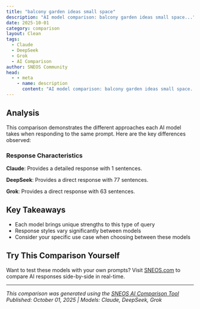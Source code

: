 ```yaml
---
title: "balcony garden ideas small space"
description: "AI model comparison: balcony garden ideas small space..."
date: 2025-10-01
category: comparison
layout: Clean
tags:
  - Claude
  - DeepSeek
  - Grok
  - AI Comparison
author: SNEOS Community
head:
  - - meta
    - name: description
      content: "AI model comparison: balcony garden ideas small space..."
---
```


<ChatComparison
  title="balcony garden ideas small space"
  prompt="balcony garden ideas small space"
  :responses='{
    "Claude": "Here are creative ideas to maximize your small balcony garden:\n\n## **Vertical Growing Solutions**\n- **Wall planters** and pocket gardens\n- **Hanging baskets** at different heights\n- **Ladder shelves** or tiered plant stands\n- **Trellises** for climbing plants like beans, peas, or morning glories\n- **Rail planters** that hook onto balcony railings\n\n## **Space-Efficient Containers**\n- **Stackable planters** for herbs and small vegetables\n- **Window boxes** along the railing\n- **Corner planters** to utilize awkward spaces\n- **Rolling carts** you can move for optimal sun exposure\n\n## **Best Plants for Small Balconies**\n**Edibles:**\n- Cherry tomatoes, lettuce, herbs (basil, mint, parsley)\n- Strawberries, peppers, microgreens\n\n**Flowers:**\n- Petunias, marigolds, nasturtiums\n- Succulents for low maintenance\n\n**Foliage:**\n- Small ferns, pothos, snake plants\n\n## **Design Tips**\n- Use **mirrors** to create illusion of space\n- Choose a **cohesive color scheme** for pots\n- Add **string lights** for ambiance\n- Include a **small seating area** with folding furniture\n- Use **lightweight containers** to avoid weight issues\n\n## **Practical Considerations**\n- Check weight limits and building rules\n- Ensure proper drainage\n- Consider wind exposure when selecting plants\n- Install shade cloth if needed\n\nWould you like specific advice based on your balcony\u0027s size, sunlight, or climate?",
    "DeepSeek": "Of course! Creating a balcony garden is a fantastic way to enjoy greenery, grow your own food, and create a personal oasis, even in the smallest of spaces. The key is to think vertically, be creative with containers, and choose the right plants.\n\nHere is a comprehensive guide to small balcony garden ideas, from foundational concepts to specific inspirations.\n\n### Part 1: Core Principles for a Small Balcony Garden\n\nBefore you buy a single plant, keep these three principles in mind:\n\n1.  **Go Vertical:** This is the #1 rule for small spaces. Use your walls and railings instead of just the floor.\n2.  **Choose the Right Containers:** Lightweight, stackable, and multi-functional pots are your best friends.\n3.  **Know Your Conditions:** Pay attention to sun and wind.\n    *   **Sun:** How many hours of direct sun does your balcony get? (Full sun = 6\u002B hours, Partial sun = 3-6, Shade = \u003C3 hours).\n    *   **Wind:** Is it a windy spot? This can dry out plants quickly and damage delicate stems.\n\n---\n\n### Part 2: Space-Smart Ideas \u0026 Setups\n\n#### 1. Vertical Gardening Systems\n*   **Trellis \u0026 Climbers:** Attach a trellis (wood, metal, or even a string grid) to a wall and grow climbing plants like peas, beans, cucumbers, morning glories, or clematis.\n*   **Wall Planters/Pockets:** Use fabric pocket planters, mounted wooden crates, or a series of wall pots to create a living wall. Perfect for herbs, strawberries, and succulents.\n*   **Hanging Planters:** Macram\u00E9 hangers, ceiling hooks, or wall-mounted brackets can hold trailing plants like pothos, string of pearls, or petunias, freeing up floor space.\n*   **Ladder Shelf:** Repurpose a wooden or metal ladder as a stylish, tiered plant stand.\n*   **Pallet Garden:** Stand a pallet upright, add landscape fabric to the back and sides, fill with soil, and plant in the slats. (Ensure the pallet is safe and untreated).\n\n#### 2. Railing \u0026 Balcony Edge Solutions\n*   **Railing Planters:** These are specifically designed to hook securely over your balcony railing. They are perfect for creating an instant green \u0022fence\u0022 of flowers or herbs.\n*   **Window Boxes:** Mount them on the *inside* of your railing if possible, or use sturdy brackets to secure them to the top.\n\n#### 3. Floor Space Maximizers\n*   **Tiered Plant Stands:** A classic for a reason. They allow you to grow multiple plants in the footprint of one.\n*   **Stackable Pots:** Pots that stack vertically, like a \u0022strawberry pot,\u0022 are great for growing multiple plants.\n*   **Foldable Furniture:** Use a small, foldable bistro set that can be tucked away when you need more space for gardening or entertaining.\n\n---\n\n### Part 3: Plant Selection for Small Spaces\n\nChoose plants that are naturally compact, productive, or can be trained vertically.\n\n#### **For Edibles (Growing Your Own Food):**\n*   **Herbs:** The ultimate balcony crop. They are compact, fragrant, and useful. Try basil, mint, rosemary, thyme, chives, and parsley.\n*   **Leafy Greens:** Lettuce, spinach, kale, and Swiss chard grow quickly and can be harvested as \u0022cut-and-come-again.\u0022\n*   **Vegetables:**\n    *   **Climbing:** Pole beans, peas, cucumbers (use a trellis).\n    *   **Compact:** Cherry tomatoes (look for \u0022patio\u0022 or \u0022bush\u0022 varieties), peppers, radishes, scallions.\n*   **Fruits:**\n    *   **Strawberries:** Perfect for railing planters and hanging baskets.\n    *   **Dwarf Citrus:** A dwarf lemon or lime tree in a large pot can thrive on a sunny balcony.\n\n#### **For Ornamentals (Beauty \u0026 Color):**\n*   **Trailing/Spilling:** Perfect for softening edges. Petunias, million bells (Calibrachoa), lobelia, ivy, and nasturtiums (edible too!).\n*   **Upright \u0026 Structural:** Add height and drama. Ornamental grasses, dwarf canna lilies, or a small shrub like a boxwood.\n*   **Compact Flowers:** Begonias, impatiens (for shade), marigolds, pansies, and zinnias.\n\n---\n\n### Part 4: Creative Themes \u0026 Inspirations\n\nGive your balcony a cohesive look with one of these themes:\n\n1.  **The Culinary Corner:** Dedicate your space to food. Use a vertical herb pocket planter, a railing box for lettuces, and a large pot for a tomato plant and some basil at its base.\n2.  **The Cozy Cottage Retreat:** Create a lush, informal feel. Use a mix of terracotta pots, fill them with a jumble of colorful flowers like geraniums and petunias, and add a comfortable chair with soft cushions.\n3.  **The Modern Oasis:** Focus on clean lines and architectural plants. Use identical sleek planters (e.g., concrete or metallic), and plant succulents, snake plants, and a single, striking ornamental grass.\n4.  **The Bee \u0026 Butterfly Garden:** Choose plants that attract pollinators. Lavender, salvia, echinacea, and marigolds are great choices. You\u0027ll be supporting local ecosystems.\n5.  **The Privacy Screen Garden:** Use fast-growing climbers on a trellis to create a natural privacy screen. Jasmine (for fragrance), morning glories, or even hops are excellent choices.\n\n---\n\n### Part 5: Pro Tips \u0026 Practicalities\n\n*   **Check Your Weight Limit:** Balconies have weight restrictions. Be mindful of heavy pots and wet soil. Lightweight plastic or fiberglass pots are often better than concrete or ceramic. Use a lightweight potting mix, not garden soil.\n*   **Drainage is Non-Negotiable:** Every pot **must** have drainage holes. Use saucers to protect your balcony (and your neighbors below!) from runoff.\n*   **Watering Wisely:** Small pots dry out fast. Consider a **self-watering planter** or a simple drip irrigation system on a timer for hassle-free care, especially if you travel.\n*   **Wind Protection:** If it\u0027s windy, use a trellis as a windbreak or choose sturdier plants like ornamental grasses and herbs.\n*   **Lighting:** Add fairy lights, solar-powered lanterns, or a single outdoor-rated lamp to extend the enjoyment of your space into the evening.\n\nStart small, enjoy the process, and watch your little balcony transform into your favorite room. Happy gardening",
    "Grok": "Creating a balcony garden in a small space can be both fun and rewarding. With a little creativity, you can transform your balcony into a green oasis, even if space is limited. Here are some practical and stylish ideas tailored for small balcony gardens:\n\n### 1. **Vertical Gardening**\n   - **Wall Planters**: Use wall-mounted planters or pockets to grow herbs, succulents, or small flowers. These save floor space and add a lush, green backdrop.\n   - **Trellises or Grids**: Install a trellis or wire grid on the wall for climbing plants like ivy, jasmine, or beans.\n   - **Hanging Shelves**: Mount shelves on the wall to place small pots or decorative plants.\n\n### 2. **Hanging Planters**\n   - Hang lightweight pots or baskets from the ceiling or balcony railing to grow trailing plants like pothos, petunias, or ferns. Use macrame plant hangers for a boho aesthetic.\n   - Consider a hanging herb garden for easy access to fresh basil, mint, or thyme.\n\n### 3. **Railing Planters**\n   - Use clip-on or over-the-rail planters to maximize space. These are perfect for small flowers, herbs, or even vegetables like lettuce or radishes.\n   - Opt for colorful planters to add a pop of color to your balcony.\n\n### 4. **Tiered Plant Stands**\n   - Invest in a compact, multi-tiered plant stand to display multiple plants without taking up much floor space. Choose a foldable or corner stand for extra convenience.\n   - Mix and match plants of different heights and textures for visual interest.\n\n### 5. **Repurpose Furniture**\n   - Use an old ladder as a plant stand by placing pots on each step.\n   - Stack wooden crates or pallets vertically to create a DIY shelf for pots and garden tools.\n   - Turn a small stool or side table into a plant display area.\n\n### 6. **Container Gardening**\n   - Use small to medium-sized pots or containers for flowers, herbs, or even dwarf fruit trees (like lemon or fig).\n   - Opt for lightweight, weather-resistant materials like plastic or fiberglass to make rearranging easier.\n   - Group pots of varying sizes together for a cohesive look, and use trays underneath to catch water runoff.\n\n### 7. **Herb and Edible Garden**\n   - Grow a mini kitchen garden with herbs like basil, parsley, rosemary, and mint in small pots or a single long container.\n   - Try compact vegetables like cherry tomatoes, peppers, or microgreens if you have enough sunlight.\n   - Use a windowsill-style planter box on the railing for easy access.\n\n### 8. **Succulents and Low-Maintenance Plants**\n   - If you\u2019re short on time or new to gardening, start with low-maintenance plants like succulents, cacti, or air plants. They require minimal watering and care.\n   - Arrange them in small, decorative containers or create a mini succulent garden in a shallow tray.\n\n### 9. **Foldable or Multi-Purpose Furniture**\n   - Use a foldable table or bench that doubles as a plant stand or storage for garden tools.\n   - Add a narrow potting table against the wall for both functionality and extra space to display plants.\n\n### 10. **Add Decorative Elements**\n   - String fairy lights or solar-powered lanterns around the railing or plants for a cozy ambiance at night.\n   - Place a small outdoor rug or artificial grass patch to create a garden-like feel underfoot.\n   - Use colorful or patterned pots to add personality without taking up extra space.\n\n### 11. **Maximize Corner Spaces**\n   - Place a tall plant or a corner shelf in unused balcony corners to create depth and utilize every inch of space.\n   - Hang corner shelves or use L-shaped planters for a neat, organized look.\n\n### 12. **Indoor-Outdoor Flow**\n   - If your balcony is adjacent to a living space, choose plants that complement your indoor decor to create a seamless transition.\n   - Add a small seating area (like a foldable chair or cushion) surrounded by plants to make the space feel like an extension of your home.\n\n### Tips for Small Balcony Gardens:\n- **Assess Sunlight**: Choose plants based on the amount of sunlight your balcony gets (full sun, partial shade, or full shade). For example, ferns and pothos thrive in shade, while tomatoes and marigolds need sun.\n- **Water Drainage**: Ensure pots have drainage holes to prevent waterlogging, especially since balconies often lack natural soil drainage.\n- **Weight Limits**: Check your balcony\u2019s weight restrictions before adding heavy pots or furniture.\n- **Seasonal Rotation**: Swap out plants seasonally to keep the space vibrant year-round.\n- **Pest Control**: Use natural pest repellents like neem oil to keep bugs at bay in a small, enclosed space.\n\n### Plant Suggestions for Small Spaces:\n- **Flowers**: Marigolds, geraniums, petunias (colorful and compact).\n- **Herbs**: Basil, mint, thyme, parsley (functional and space-saving).\n- **Greens**: Lettuce, spinach, kale (easy to grow in containers).\n- **Trailing Plants**: Pothos, string of pearls, ivy (great for hanging or vertical gardens).\n- **Dwarf Varieties**: Mini roses, dwarf citrus trees, or compact berry bushes.\n\nWith these ideas, even the tiniest balcony can become a lush, green retreat. Start small, experiment with different layouts, and personalize the space to suit your style and needs! What kind of vibe are you going for\u2014modern, boho, or practical? I can help refine the ideas further!"
  }'
  published-date="17:55"
/>

## Analysis

This comparison demonstrates the different approaches each AI model takes when responding to the same prompt. Here are the key differences observed:

### Response Characteristics

**Claude**: Provides a detailed response with 1 sentences. 

**DeepSeek**: Provides a direct response with 77 sentences. 

**Grok**: Provides a direct response with 63 sentences. 

## Key Takeaways

- Each model brings unique strengths to this type of query
- Response styles vary significantly between models
- Consider your specific use case when choosing between these models

## Try This Comparison Yourself

Want to test these models with your own prompts? Visit [SNEOS.com](https://sneos.com) to compare AI responses side-by-side in real-time.

---

*This comparison was generated using the [SNEOS AI Comparison Tool](https://sneos.com)*
*Published: October 01, 2025 | Models: Claude, DeepSeek, Grok*
